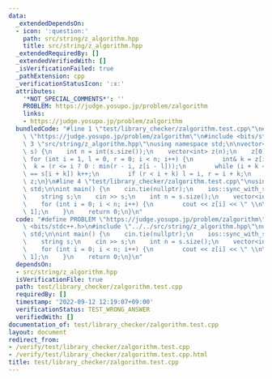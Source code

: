 ```yaml
---
data:
  _extendedDependsOn:
  - icon: ':question:'
    path: src/string/z_algorithm.hpp
    title: src/string/z_algorithm.hpp
  _extendedRequiredBy: []
  _extendedVerifiedWith: []
  _isVerificationFailed: true
  _pathExtension: cpp
  _verificationStatusIcon: ':x:'
  attributes:
    '*NOT_SPECIAL_COMMENTS*': ''
    PROBLEM: https://judge.yosupo.jp/problem/zalgorithm
    links:
    - https://judge.yosupo.jp/problem/zalgorithm
  bundledCode: "#line 1 \"test/library_checker/zalgorithm.test.cpp\"\n#define PROBLEM\
    \ \"https://judge.yosupo.jp/problem/zalgorithm\"\n#include <bits/stdc++.h>\n#line\
    \ 3 \"src/string/z_algorithm.hpp\"\nusing namespace std;\n\nvector<int> z_algorithm(string&\
    \ s) {\n    int n = int(s.size());\n    vector<int> z(n);\n    z[0] = n;\n   \
    \ for (int i = 1, l = 0, r = 0; i < n; i++) {\n        int& k = z[i];\n      \
    \  k = (r <= i ? 0 : min(r - i, z[i - l]));\n        while (i + k < n && s[k]\
    \ == s[i + k]) k++;\n        if (r < i + k) l = i, r = i + k;\n    }\n    return\
    \ z;\n}\n#line 4 \"test/library_checker/zalgorithm.test.cpp\"\nusing namespace\
    \ std;\n\nint main() {\n    cin.tie(nullptr);\n    ios::sync_with_stdio(false);\n\
    \    string s;\n    cin >> s;\n    int n = s.size();\n    vector<int> z = z_algorithm(s);\n\
    \    for (int i = 0; i < n; i++) {\n        cout << z[i] << \" \\n\"[i == n -\
    \ 1];\n    }\n    return 0;\n}\n"
  code: "#define PROBLEM \"https://judge.yosupo.jp/problem/zalgorithm\"\n#include\
    \ <bits/stdc++.h>\n#include \"../../src/string/z_algorithm.hpp\"\nusing namespace\
    \ std;\n\nint main() {\n    cin.tie(nullptr);\n    ios::sync_with_stdio(false);\n\
    \    string s;\n    cin >> s;\n    int n = s.size();\n    vector<int> z = z_algorithm(s);\n\
    \    for (int i = 0; i < n; i++) {\n        cout << z[i] << \" \\n\"[i == n -\
    \ 1];\n    }\n    return 0;\n}\n"
  dependsOn:
  - src/string/z_algorithm.hpp
  isVerificationFile: true
  path: test/library_checker/zalgorithm.test.cpp
  requiredBy: []
  timestamp: '2022-09-12 12:19:07+09:00'
  verificationStatus: TEST_WRONG_ANSWER
  verifiedWith: []
documentation_of: test/library_checker/zalgorithm.test.cpp
layout: document
redirect_from:
- /verify/test/library_checker/zalgorithm.test.cpp
- /verify/test/library_checker/zalgorithm.test.cpp.html
title: test/library_checker/zalgorithm.test.cpp
---
```

